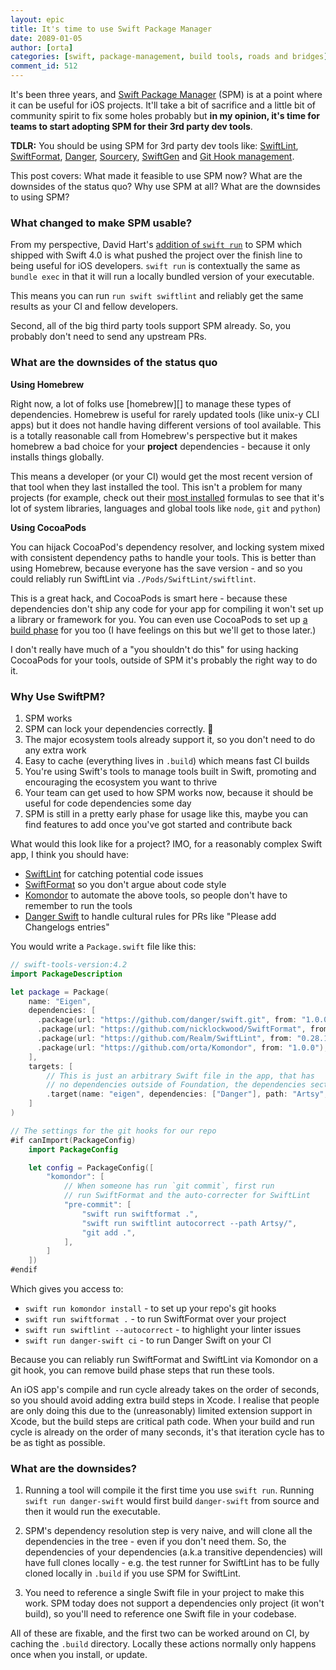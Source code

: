 ```yaml
---
layout: epic
title: It's time to use Swift Package Manager
date: 2089-01-05
author: [orta]
categories: [swift, package-management, build tools, roads and bridges]
comment_id: 512
---
```


It's been three years, and [Swift Package Manager][spm] (SPM) is at a point where it can be useful for iOS
projects. It'll take a bit of sacrifice and a little bit of community spirit to fix some holes probably but **in my
opinion, it's time for teams to start adopting SPM for their 3rd party dev tools**.

**TDLR:** You should be using SPM for 3rd party dev tools like: [SwiftLint][sl], [SwiftFormat][sf], [Danger][ds],
[Sourcery][srcy], [SwiftGen][sg] and [Git Hook management][kom].

This post covers: What made it feasible to use SPM now? What are the downsides of the status quo? Why use SPM at
all? What are the downsides to using SPM?

<!-- more -->

### What changed to make SPM usable?

From my perspective, David Hart's [addition of `swift run`][swift-run] to SPM which shipped with Swift 4.0 is what
pushed the project over the finish line to being useful for iOS developers. `swift run` is contextually the same as
`bundle exec` in that it will run a locally bundled version of your executable.

This means you can run `run swift swiftlint` and reliably get the same results as your CI and fellow developers.

Second, all of the big third party tools support SPM already. So, you probably don't need to send any upstream PRs.

### What are the downsides of the status quo

**Using Homebrew**

Right now, a lot of folks use [homebrew][] to manage these types of dependencies. Homebrew is useful for rarely
updated tools (like unix-y CLI apps) but it does not handle having different versions of tool available. This is a
totally reasonable call from Homebrew's perspective but it makes homebrew a bad choice for your **project**
dependencies - because it only installs things globally.

This means a developer (or your CI) would get the most recent version of that tool when they last installed the
tool. This isn't a problem for many projects (for example, check out their [most installed][brew-top90] formulas to
see that it's lot of system libraries, languages and global tools like `node`, `git` and `python`)

**Using CocoaPods**

You can hijack CocoaPod's dependency resolver, and locking system mixed with consistent dependency paths to handle
your tools. This is better than using Homebrew, because everyone has the save version - and so you could reliably
run SwiftLint via `./Pods/SwiftLint/swiftlint`.

This is a great hack, and CocoaPods is smart here - because these dependencies don't ship any code for your app for
compiling it won't set up a library or framework for you. You can even use CocoaPods to set up [a build
phase][script_phase] for you too (I have feelings on this but we'll get to those later.)

I don't really have much of a "you shouldn't do this" for using hacking CocoaPods for your tools, outside of SPM
it's probably the right way to do it.

### Why Use SwiftPM?

1. SPM works
1. SPM can lock your dependencies correctly. :tada:
1. The major ecosystem tools already support it, so you don't need to do any extra work
1. Easy to cache (everything lives in `.build`) which means fast CI builds
1. You're using Swift's tools to manage tools built in Swift, promoting and encouraging the ecosystem you want to
   thrive
1. Your team can get used to how SPM works now, because it should be useful for code dependencies some day
1. SPM is still in a pretty early phase for usage like this, maybe you can find features to add once you've got
   started and contribute back

What would this look like for a project? IMO, for a reasonably complex Swift app, I think you should have:

- [SwiftLint][sl] for catching potential code issues
- [SwiftFormat][sf] so you don't argue about code style
- [Komondor][kom] to automate the above tools, so people don't have to remember to run the tools
- [Danger Swift][ds] to handle cultural rules for PRs like "Please add Changelogs entries"

You would write a `Package.swift` file like this:

```swift
// swift-tools-version:4.2
import PackageDescription

let package = Package(
    name: "Eigen",
    dependencies: [
      .package(url: "https://github.com/danger/swift.git", from: "1.0.0"),
      .package(url: "https://github.com/nicklockwood/SwiftFormat", from: "0.35.8"),
      .package(url: "https://github.com/Realm/SwiftLint", from: "0.28.1"),
      .package(url: "https://github.com/orta/Komondor", from: "1.0.0"),
    ],
    targets: [
        // This is just an arbitrary Swift file in the app, that has
        // no dependencies outside of Foundation, the dependencies section
        .target(name: "eigen", dependencies: ["Danger"], path: "Artsy", sources: ["Stringify.swift"]),
    ]
)

// The settings for the git hooks for our repo
#if canImport(PackageConfig)
    import PackageConfig

    let config = PackageConfig([
        "komondor": [
            // When someone has run `git commit`, first run
            // run SwiftFormat and the auto-correcter for SwiftLint
            "pre-commit": [
                "swift run swiftformat .",
                "swift run swiftlint autocorrect --path Artsy/",
                "git add .",
            ],
        ]
    ])
#endif
```

Which gives you access to:

- `swift run komondor install` - to set up your repo's git hooks
- `swift run swiftformat .` - to run SwiftFormat over your project
- `swift run swiftlint --autocorrect` - to highlight your linter issues
- `swift run danger-swift ci` - to run Danger Swift on your CI

Because you can reliably run SwiftFormat and SwiftLint via Komondor on a git hook, you can remove build phase steps
that run these tools.

An iOS app's compile and run cycle already takes on the order of seconds, so you should avoid adding extra build
steps in Xcode. I realise that people are only doing this due to the (unreasonably) limited extension support in
Xcode, but the build steps are critical path code. When your build and run cycle is already on the order of many
seconds, it's that iteration cycle has to be as tight as possible.

### What are the downsides?

1. Running a tool will compile it the first time you use `swift run`. Running `swift run danger-swift` would first
   build `danger-swift` from source and then it would run the executable.

1. SPM's dependency resolution step is very naive, and will clone all the dependencies in the tree - even if you
   don't need them. So, the dependencies of your dependencies (a.k.a transitive dependencies) will have full clones
   locally - e.g. the test runner for SwiftLint has to be fully cloned locally in `.build` if you use SPM for
   SwiftLint.

1. You need to reference a single Swift file in your project to make this work. SPM today does not support a
   dependencies only project (it won't build), so you'll need to reference one Swift file in your codebase.

All of these are fixable, and the first two can be worked around on CI, by caching the `.build` directory. Locally
these actions normally only happens once when you install, or update.

[swift-run]: https://github.com/apple/swift-package-manager/pull/1187
[hb]: https://brew.sh
[brew-top90]: https://formulae.brew.sh/analytics/install/90d/
[script_phase]: https://guides.cocoapods.org/syntax/podfile.html#script_phase
[sf]: https://github.com/nicklockwood/SwiftFormat
[sl]: https://github.com/realm/SwiftLint
[ds]: https://danger.systems/swift/
[srcy]: https://github.com/krzysztofzablocki/Sourcery
[sg]: https://github.com/SwiftGen/SwiftGen/
[kom]: https://github.com/orta/Komondor
[spm]: https://swift.org/package-manager/
